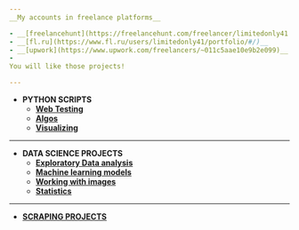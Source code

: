 ```yaml
---
__My accounts in freelance platforms__

- __[freelancehunt](https://freelancehunt.com/freelancer/limitedonly41.html)__ 
- __[fl.ru](https://www.fl.ru/users/limitedonly41/portfolio/#/)__
- __[upwork](https://www.upwork.com/freelancers/~011c5aae10e9b2e099)__ 
- 
You will like those projects!

---
```


+ __PYTHON SCRIPTS__
  - __[Web Testing](https://github.com/limitedonly41/upwork_portfolio/tree/main/Python%20scripts/Web%20testing)__
  - __[Algos](https://github.com/limitedonly41/upwork_portfolio/tree/main/Python%20scripts/Algos)__
  - __[Visualizing](https://github.com/limitedonly41/upwork_portfolio/tree/main/Python%20scripts/Game)__
---
+ __DATA SCIENCE PROJECTS__
  - __[Exploratory Data analysis](https://github.com/limitedonly41/upwork_portfolio/tree/main/Data%20science/EDA)__
  - __[Machine learning models](https://github.com/limitedonly41/upwork_portfolio/tree/main/Data%20science/ML)__
  - __[Working with images](https://github.com/limitedonly41/upwork_portfolio/tree/main/Data%20science/Working%20with%20images)__
  - __[Statistics](https://github.com/limitedonly41/upwork_portfolio/tree/main/Data%20science/Statistics)__
---
+ __[SCRAPING PROJECTS](https://github.com/limitedonly41/upwork_portfolio/tree/main/Scraping)__




